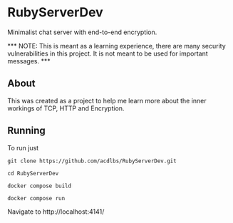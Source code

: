# RubyServerDev
Minimalist chat server with end-to-end encryption.

*** NOTE: This is meant as a learning experience, there are many security vulnerabilities in this project. It is not meant to be used for important messages. ***

## About
This was created as a project to help me learn more about the inner workings of TCP, HTTP and Encryption.

## Running
To run just
```
git clone https://github.com/acdlbs/RubyServerDev.git
```
```
cd RubyServerDev
```
```
docker compose build
```
```
docker compose run
```

Navigate to http://localhost:4141/
